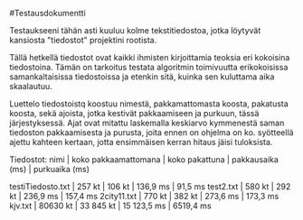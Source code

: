 #Testausdokumentti

Testaukseeni tähän asti kuuluu kolme tekstitiedostoa, jotka löytyvät kansiosta 
"tiedostot" projektini rootista. 

Tällä hetkellä tiedostot ovat kaikki ihmisten kirjoittamia teoksia eri kokoisina
tiedostoina. Tämän on tarkoitus testata algoritmin toimivuutta erikokoisissa 
samankaltaisissa tiedostoissa ja etenkin sitä, kuinka sen kuluttama aika 
skaalautuu.

Luettelo tiedostoistq koostuu nimestä, pakkamattomasta koosta, pakatusta 
koosta, sekä ajoista, jotka kestivät pakkaamiseen ja purkuun, tässä 
järjestyksessä. Ajat ovat mitattu laskemalla keskiarvo kymmenestä saman 
tiedoston pakkaamisesta ja purusta, joita ennen on ohjelma on ko. syötteellä
ajettu kahteen kertaan, jotta ensimmäisen kerran hitaus jäisi tuloksista.

Tiedostot:
nimi | koko pakkaamattomana | koko pakattuna | pakkausaika (ms) | purkuaika (ms)
 
testiTiedosto.txt | 257 kt | 106 kt | 136,9 ms | 91,5 ms
test2.txt | 580 kt | 292 kt | 236,9 ms | 157,4 ms
2city11.txt | 770 kt | 382 kt | 273,6 ms | 173,3 ms
kjv.txt | 80630 kt | 33 845 kt | 15 123,5 ms | 6519,4 ms

